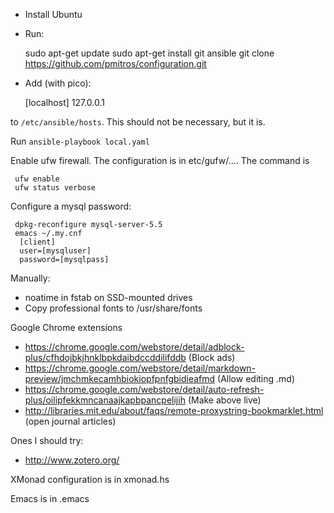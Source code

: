 * Install Ubuntu
* Run:

     sudo apt-get update
     sudo apt-get install git ansible
     git clone https://github.com/pmitros/configuration.git

* Add (with pico): 

     [localhost]
     127.0.0.1

to `/etc/ansible/hosts`. This should not be necessary, but it is. 

Run `ansible-playbook local.yaml`

Enable ufw firewall. The configuration is in etc/gufw/.... The command is 

     ufw enable
     ufw status verbose

Configure a mysql password:

     dpkg-reconfigure mysql-server-5.5
     emacs ~/.my.cnf
      [client]
      user=[mysqluser]
      password=[mysqlpass]

Manually: 
* noatime in fstab on SSD-mounted drives
* Copy professional fonts to /usr/share/fonts

Google Chrome extensions

* https://chrome.google.com/webstore/detail/adblock-plus/cfhdojbkjhnklbpkdaibdccddilifddb (Block ads)
* https://chrome.google.com/webstore/detail/markdown-preview/jmchmkecamhbiokiopfpnfgbidieafmd (Allow editing .md)
* https://chrome.google.com/webstore/detail/auto-refresh-plus/oilipfekkmncanaajkapbpancpelijih (Make above live)
* http://libraries.mit.edu/about/faqs/remote-proxystring-bookmarklet.html (open journal articles)

Ones I should try: 

* http://www.zotero.org/

XMonad configuration is in xmonad.hs

Emacs is in .emacs
